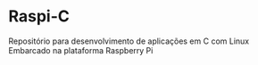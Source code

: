 # Raspi-C
Repositório para desenvolvimento de aplicações em C com Linux Embarcado na plataforma Raspberry Pi
